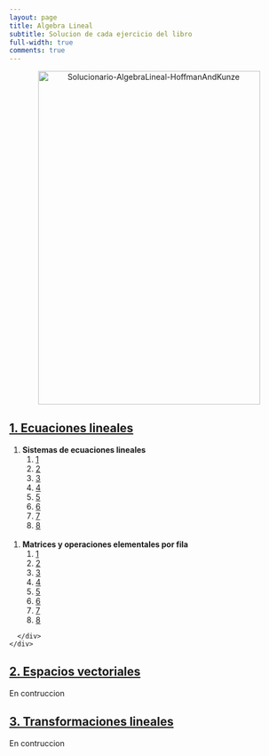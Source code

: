 ```yaml
---
layout: page
title: Algebra Lineal
subtitle: Solucion de cada ejercicio del libro
full-width: true
comments: true
---
```


<center><a href= "https://www.amazon.com/-/es/Kenneth-Hoffman/dp/9688800090/ref=sr_1_10?__mk_es_US=%C3%85M%C3%85%C5%BD%C3%95%C3%91&crid=W5L4GPEU2XGF&keywords=hoffman+kunze&qid=1680524654&sprefix=hoffman+kunze%2Caps%2C227&sr=8-10"><img alt="Solucionario-AlgebraLineal-HoffmanAndKunze" width="400" height="600" style="object-fit: contain;" src="https://m.media-amazon.com/images/I/41m-Ry35hyL.jpg"></a></center>


<div class="panel-group" id="accordion" role="tablist" aria-multiselectable="true">
  <div class="panel panel-default">
    <div class="panel-heading" role="tab" id="headingOne">
      <h4 class="panel-title">
        <a data-toggle="collapse" data-parent="#accordion" href="#collapseOne" aria-expanded="true" aria-controls="collapseOne">
          <h2>1. Ecuaciones lineales</h2>
        </a>
      </h4>
    </div>
    <div id="collapseOne" class="panel-collapse collapse in" role="tabpanel" aria-labelledby="headingOne">
      <div class="panel-body">

<ol>
  <li value="1.2">
    <b>Sistemas de ecuaciones lineales</b>
    <ol class="ol-cols">
      <a href="../../2015-01-04-AlgebraLineal-HoffmanAndKunze-1-12-1"><li>1</li></a>
      <a href="../../2015-02-28-AlgebraLineal-HoffmanAndKunze-1-12-2"><li>2</li></a>
      <a href="#"><li>3</li></a>
      <a href="#"><li>4</li></a>
      <a href="#"><li>5</li></a>
      <a href="#"><li>6</li></a>
      <a href="#"><li>7</li></a>
      <a href="#"><li>8</li></a>
    </ol>
  </li>

  <br>
  <li value="1.3">
    <b>Matrices y operaciones elementales por fila</b>
    <ol class="ol-cols">
      <a href="#"><li>1</li></a>
      <a href="#"><li>2</li></a>
      <a href="#"><li>3</li></a>
      <a href="#"><li>4</li></a>
      <a href="#"><li>5</li></a>
      <a href="#"><li>6</li></a>
      <a href="#"><li>7</li></a>
      <a href="#"><li>8</li></a>
    </ol>
  </li>
</ol>

      </div>
    </div>
  </div>
  <div class="panel panel-default">
    <div class="panel-heading" role="tab" id="headingTwo">
      <h4 class="panel-title">
        <a class="collapsed" data-toggle="collapse" data-parent="#accordion" href="#collapseTwo" aria-expanded="false" aria-controls="collapseTwo">
          <h2>2. Espacios vectoriales</h2>
        </a>
      </h4>
    </div>
    <div id="collapseTwo" class="panel-collapse collapse" role="tabpanel" aria-labelledby="headingTwo">
      <div class="panel-body">
        En contruccion
      </div>
    </div>
  </div>
  <div class="panel panel-default">
    <div class="panel-heading" role="tab" id="headingThree">
      <h4 class="panel-title">
        <a class="collapsed" data-toggle="collapse" data-parent="#accordion" href="#collapseThree" aria-expanded="false" aria-controls="collapseThree">
          <h2>3. Transformaciones lineales</h2>
        </a>
      </h4>
    </div>
    <div id="collapseThree" class="panel-collapse collapse" role="tabpanel" aria-labelledby="headingThree">
      <div class="panel-body">
        En contruccion
      </div>
    </div>
  </div>
</div>